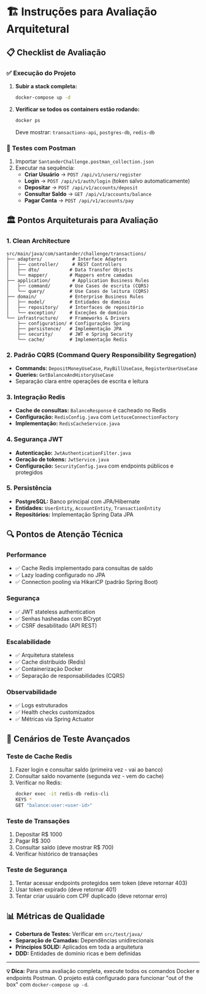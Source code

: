 # 🏗️ Instruções para Avaliação Arquitetural

## 📋 Checklist de Avaliação

### ✅ Execução do Projeto
1. **Subir a stack completa:**
   ```bash
   docker-compose up -d
   ```

2. **Verificar se todos os containers estão rodando:**
   ```bash
   docker ps
   ```
   Deve mostrar: `transactions-api`, `postgres-db`, `redis-db`


### 🧪 Testes com Postman
1. Importar `SantanderChallenge.postman_collection.json`
2. Executar na sequência:
   - **Criar Usuário** → `POST /api/v1/users/register`
   - **Login** → `POST /api/v1/auth/login` (token salvo automaticamente)
   - **Depositar** → `POST /api/v1/accounts/deposit`
   - **Consultar Saldo** → `GET /api/v1/accounts/balance`
   - **Pagar Conta** → `POST /api/v1/accounts/pay`

## 🏛️ Pontos Arquiteturais para Avaliação

### 1. **Clean Architecture**
```
src/main/java/com/santander/challenge/transactions/
├── adapters/           # Interface Adapters
│   ├── controller/     # REST Controllers
│   ├── dto/           # Data Transfer Objects
│   └── mapper/        # Mappers entre camadas
├── application/        # Application Business Rules
│   ├── command/       # Use Cases de escrita (CQRS)
│   └── query/         # Use Cases de leitura (CQRS)
├── domain/            # Enterprise Business Rules
│   ├── model/         # Entidades de domínio
│   ├── repository/    # Interfaces de repositório
│   └── exception/     # Exceções de domínio
└── infrastructure/    # Frameworks & Drivers
    ├── configuration/ # Configurações Spring
    ├── persistence/   # Implementação JPA
    ├── security/      # JWT e Spring Security
    └── cache/         # Implementação Redis
```

### 2. **Padrão CQRS (Command Query Responsibility Segregation)**
- **Commands:** `DepositMoneyUseCase`, `PayBillUseCase`, `RegisterUserUseCase`
- **Queries:** `GetBalanceAndHistoryUseCase`
- Separação clara entre operações de escrita e leitura

### 3. **Integração Redis**
- **Cache de consultas:** `BalanceResponse` é cacheado no Redis
- **Configuração:** `RedisConfig.java` com `LettuceConnectionFactory`
- **Implementação:** `RedisCacheService.java`

### 4. **Segurança JWT**
- **Autenticação:** `JwtAuthenticationFilter.java`
- **Geração de tokens:** `JwtService.java`
- **Configuração:** `SecurityConfig.java` com endpoints públicos e protegidos

### 5. **Persistência**
- **PostgreSQL:** Banco principal com JPA/Hibernate
- **Entidades:** `UserEntity`, `AccountEntity`, `TransactionEntity`
- **Repositórios:** Implementação Spring Data JPA

## 🔍 Pontos de Atenção Técnica

### Performance
- ✅ Cache Redis implementado para consultas de saldo
- ✅ Lazy loading configurado no JPA
- ✅ Connection pooling via HikariCP (padrão Spring Boot)

### Segurança
- ✅ JWT stateless authentication
- ✅ Senhas hasheadas com BCrypt
- ✅ CSRF desabilitado (API REST)

### Escalabilidade
- ✅ Arquitetura stateless
- ✅ Cache distribuído (Redis)
- ✅ Containerização Docker
- ✅ Separação de responsabilidades (CQRS)

### Observabilidade
- ✅ Logs estruturados
- ✅ Health checks customizados
- ✅ Métricas via Spring Actuator

## 🧪 Cenários de Teste Avançados

### Teste de Cache Redis
1. Fazer login e consultar saldo (primeira vez - vai ao banco)
2. Consultar saldo novamente (segunda vez - vem do cache)
3. Verificar no Redis:
   ```bash
   docker exec -it redis-db redis-cli
   KEYS *
   GET "balance:user:<user-id>"
   ```

### Teste de Transações
1. Depositar R$ 1000
2. Pagar R$ 300
3. Consultar saldo (deve mostrar R$ 700)
4. Verificar histórico de transações

### Teste de Segurança
1. Tentar acessar endpoints protegidos sem token (deve retornar 403)
2. Usar token expirado (deve retornar 401)
3. Tentar criar usuário com CPF duplicado (deve retornar erro)

## 📊 Métricas de Qualidade

- **Cobertura de Testes:** Verificar em `src/test/java/`
- **Separação de Camadas:** Dependências unidirecionais
- **Princípios SOLID:** Aplicados em toda a arquitetura
- **DDD:** Entidades de domínio ricas e bem definidas
---

**💡 Dica:** Para uma avaliação completa, execute todos os comandos Docker e endpoints Postman. O projeto está configurado para funcionar "out of the box" com `docker-compose up -d`.
